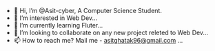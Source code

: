 - 👋 Hi, I’m @Asit-cyber, A Computer Science Student.
- 👀 I’m interested in Web Dev...
- 🌱 I’m currently learning Fluter...
- 💞️ I’m looking to collaborate on any new project releted to Web Dev...
- 📫 How to reach me? Mail me - asitghatak96@gmail.com ...

<!---
Asit-cyber/Asit-cyber is a ✨ special ✨ repository because its `README.md` (this file) appears on your GitHub profile.
You can click the Preview link to take a look at your changes.
--->
